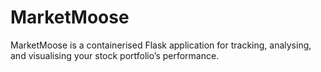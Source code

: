 # MarketMoose
MarketMoose is a containerised Flask application for tracking, analysing, and visualising your stock portfolio’s performance.

